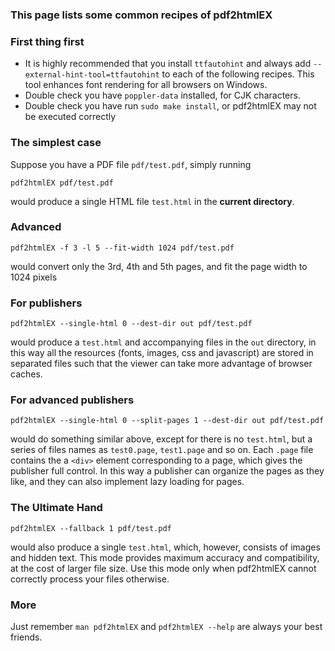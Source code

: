 ### This page lists some common recipes of pdf2htmlEX

### First thing first
- It is highly recommended that you install `ttfautohint` and always add `--external-hint-tool=ttfautohint` to each of the following recipes. This tool enhances font rendering for all browsers on Windows.
- Double check you have `poppler-data` installed, for CJK characters.
- Double check you have run `sudo make install`, or pdf2htmlEX may not be executed correctly

### The simplest case
Suppose you have a PDF file `pdf/test.pdf`, simply running

    pdf2htmlEX pdf/test.pdf

would produce a single HTML file `test.html` in the **current directory**.

### Advanced
 
    pdf2htmlEX -f 3 -l 5 --fit-width 1024 pdf/test.pdf

would convert only the 3rd, 4th and 5th pages, and fit the page width to 1024 pixels

### For publishers

    pdf2htmlEX --single-html 0 --dest-dir out pdf/test.pdf

would produce a `test.html` and accompanying files in the `out` directory, in this way all the resources (fonts, images, css and javascript) are stored in separated files such that the viewer can take more advantage of browser caches.

### For advanced publishers

    pdf2htmlEX --single-html 0 --split-pages 1 --dest-dir out pdf/test.pdf

would do something similar above, except for there is no `test.html`, but a series of files names as `test0.page`, `test1.page` and so on. Each `.page` file contains the a `<div>` element corresponding to a page, which gives the publisher full control. In this way a publisher can organize the pages as they like, and they can also implement lazy loading for pages.

### The Ultimate Hand

    pdf2htmlEX --fallback 1 pdf/test.pdf

would also produce a single `test.html`, which, however, consists of images and hidden text. This mode provides maximum accuracy and compatibility, at the cost of larger file size. Use this mode only when pdf2htmlEX cannot correctly process your files otherwise.

### More
Just remember `man pdf2htmlEX` and `pdf2htmlEX --help` are always your best friends.
